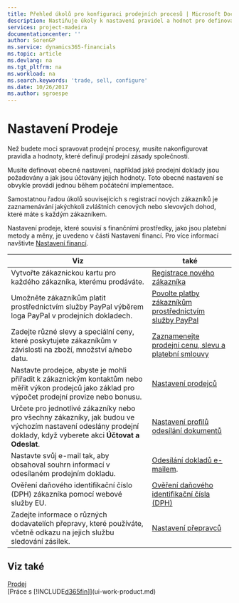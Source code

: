```yaml
---
title: Přehled úkolů pro konfiguraci prodejních procesů | Microsoft Docs
description: Nastiňuje úkoly k nastavení pravidel a hodnot pro definování vašich prodejních zásad a procesů.
services: project-madeira
documentationcenter: ''
author: SorenGP
ms.service: dynamics365-financials
ms.topic: article
ms.devlang: na
ms.tgt_pltfrm: na
ms.workload: na
ms.search.keywords: 'trade, sell, configure'
ms.date: 10/26/2017
ms.author: sgroespe
---
```

# <a name="setting-up-sales"></a>Nastavení Prodeje
Než budete moci spravovat prodejní procesy, musíte nakonfigurovat pravidla a hodnoty, které definují prodejní zásady společnosti.

Musíte definovat obecné nastavení, například jaké prodejní doklady jsou požadovány a jak jsou účtovány jejich hodnoty. Toto obecné nastavení se obvykle provádí jednou během počáteční implementace.

Samostatnou řadou úkolů souvisejících s registrací nových zákazníků je zaznamenávání jakýchkoli zvláštních cenových nebo slevových dohod, které máte s každým zákazníkem.

Nastavení prodeje, které souvisí s finančními prostředky, jako jsou platební metody a měny, je uvedeno v části Nastavení financí. Pro více informací navštivte [Nastavení financí](finance-setup-finance.md).

| Viz | také |
| --- | --- |
| Vytvořte zákaznickou kartu pro každého zákazníka, kterému prodáváte. |[Registrace nového zákazníka](sales-how-register-new-customers.md) |
| Umožněte zákazníkům platit prostřednictvím služby PayPal výběrem loga PayPal v prodejních dokladech. |[Povolte platby zákazníkům prostřednictvím služby PayPal](sales-how-enable-payment-service-extensions.md) |
| Zadejte různé slevy a speciální ceny, které poskytujete zákazníkům v závislosti na zboží, množství a/nebo datu. |[Zaznamenejte prodejní cenu, slevu a platební smlouvy](sales-how-record-sales-price-discount-payment-agreements.md) |
| Nastavte prodejce, abyste je mohli přiřadit k zákaznickým kontaktům nebo měřit výkon prodejců jako základ pro výpočet prodejní provize nebo bonusu. |[Nastavení prodejců](sales-how-setup-salespeople.md) |
| Určete pro jednotlivé zákazníky nebo pro všechny zákazníky, jak budou ve výchozím nastavení odeslány prodejní doklady, když vyberete akci **Účtovat a Odeslat**. |[Nastavení profilů odesílání dokumentů](sales-how-setup-document-send-profiles.md) |
| Nastavte svůj e-mail tak, aby obsahoval souhrn informací v odesílaném prodejním dokladu. |[Odesílání dokladů e-mailem](ui-how-send-documents-email.md). |
|Ověření daňového identifikační číslo (DPH) zákazníka pomocí webové služby EU.|[Ověření daňového identifikační čísla (DPH)](finance-setup-vat.md)|
|Zadejte informace o různých dodavatelích přepravy, které používáte, včetně odkazu na jejich službu sledování zásilek.|[Nastavení přepravců](sales-how-to-set-up-shipping-agents.md)|

## <a name="see-also"></a>Viz také
[Prodej](sales-manage-sales.md)  
[Práce s [!INCLUDE[d365fin](includes/d365fin_md.md)]](ui-work-product.md)
